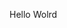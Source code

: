 Hello Wolrd



















































































































































































































































































































































































































































































































































































































































































































































































































































































































































































































































































































































































































































































































































































































































































































































































































































































































































































































































































































































































































































































































































































































































































































































































































































































































































































































































































































































































































































































































































































































































































































































































































































